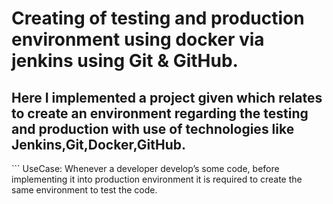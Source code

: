 <h1>Creating of testing and production environment using docker via jenkins using Git & GitHub.</h1>
<h2>Here I implemented a project given which relates to create an environment regarding the testing and production with use of technologies like Jenkins,Git,Docker,GitHub.</h2>
```
UseCase: Whenever a developer  develop’s some  code, before implementing it into production environment it is required to create the same environment to test the code.

```
